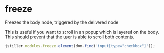 # freeze
Freezes the body node, triggered by the delivered node

This is useful if you want to scroll in an popup which is layered on the body.
This should prevent that the user is able to scroll both contents.

```js
jstiller.modules.freeze.element(dom.find('input[type="checkbox"]'));
```